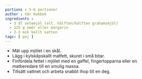 ```yaml
---
portions : 5-6 portioner
author : Vår Kokbok
ingredients :
  - 3 dl vetemjöl (alt. hälften/hälften grahamsmjöl)
  - 125 g smör eller margarin
  - 2-3 msk kallt vatten
tags: [ paj ]
---
```

* Mät upp mjölet i en skål.
* Lägg i kylskåpskallt matfett, skuret i små bitar.
* Finfördela fettet i mjölet med en gaffel, fingertopparna eller en matberedare till en smulig massa.
* Tillsätt vattnet och arbeta snabbt ihop till en deg.
